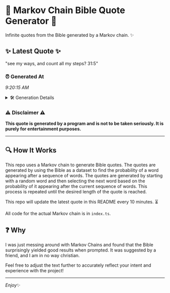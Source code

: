 # 📖 Markov Chain Bible Quote Generator 📖

Infinite quotes from the Bible generated by a Markov chain. ✨

## ✨ Latest Quote ✨
"see my ways, and count all my steps? 31:5"

### ⏰ Generated At
*9:20:15 AM*

<details>
    <summary>🛠️ Generation Details</summary>
    <p>
        <strong>🌱 Seed:</strong> see<br>
        <strong>🔄 Iterations:</strong> 8<br>
        <strong>📜 Context History:</strong><br>[ see ]: my<br>[ see, my ]: ways,<br>[ see, my, ways, ]: and<br>[ see, my, ways,, and ]: count<br>[ see, my, ways,, and, count ]: all<br>[ see, my, ways,, and, count, all ]: my<br>[ my, ways,, and, count, all, my ]: steps?<br>[ ways,, and, count, all, my, steps? ]: 31:5<br>
    </p>
</details>

### ⚠️ Disclaimer ⚠️
**This quote is generated by a program and is not to be taken seriously. It is purely for entertainment purposes.**

---

## 🔍 How It Works

This repo uses a Markov chain to generate Bible quotes. The quotes are generated by using the Bible as a dataset to find the probability of a word appearing after a sequence of words. The quotes are generated by starting with a random word and then selecting the next word based on the probability of it appearing after the current sequence of words. This process is repeated until the desired length of the quote is reached.

This repo will update the latest quote in this README every 10 minutes. ⏳

All code for the actual Markov chain is in `index.ts`.

## ❓ Why

I was just messing around with Markov Chains and found that the Bible surprisingly yielded good results when prompted. 
It was suggested by a friend, and I am in no way christian.

Feel free to adjust the text further to accurately reflect your intent and experience with the project!

---

*Enjoy*✨
